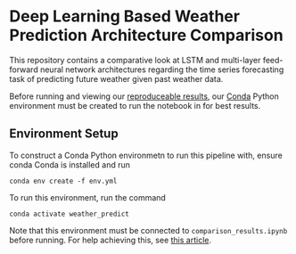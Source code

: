# Deep Learning Based Weather Prediction Architecture Comparison

This repository contains a comparative look at LSTM and multi-layer feed-forward neural network architectures regarding
the time series forecasting task of predicting future weather given past weather data.

Before running and viewing our [reproduceable results](comparison_results.ipynb), our [Conda](https://docs.anaconda.com/free/miniconda/miniconda-install/) Python environment must be created to run the notebook in for best results.

## Environment Setup

To construct a Conda Python environmetn to run this pipeline with, ensure conda Conda is installed and run

``` shell
conda env create -f env.yml
```

To run this environment, run the command

```shell
conda activate weather_predict
```

Note that this environment must be connected to `comparison_results.ipynb` before running. For help achieving this, see [this article](https://saturncloud.io/blog/how-to-use-conda-environment-in-a-jupyter-notebook/).
